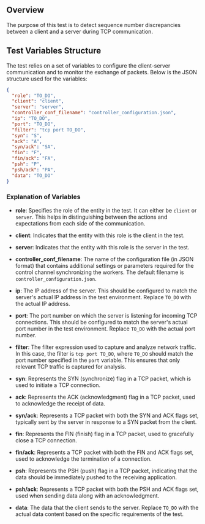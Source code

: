 ## Overview

The purpose of this test is to detect sequence number discrepancies between a client and a server during TCP communication.

## Test Variables Structure

The test relies on a set of variables to configure the client-server communication and to monitor the exchange of packets. Below is the JSON structure used for the variables:

```json
{
  "role": "TO_DO",
  "client": "client",
  "server": "server",
  "controller_conf_filename": "controller_configuration.json",
  "ip": "TO_DO",
  "port": "TO_DO",
  "filter": "tcp port TO_DO",
  "syn": "S",
  "ack": "A",
  "syn/ack": "SA",
  "fin": "F",
  "fin/ack": "FA",
  "psh": "P",
  "psh/ack": "PA",
  "data": "TO_DO"
}
```

### Explanation of Variables

- **role**: Specifies the role of the entity in the test. It can either be `client` or `server`. This helps in distinguishing between the actions and expectations from each side of the communication.

- **client**: Indicates that the entity with this role is the client in the test.

- **server**: Indicates that the entity with this role is the server in the test.

- **controller_conf_filename**: The name of the configuration file (in JSON format) that contains additional settings or parameters required for the control channel synchronizing the workers. The default filename is `controller_configuration.json`.

- **ip**: The IP address of the server. This should be configured to match the server's actual IP address in the test environment. Replace `TO_DO` with the actual IP address.

- **port**: The port number on which the server is listening for incoming TCP connections. This should be configured to match the server's actual port number in the test environment. Replace `TO_DO` with the actual port number.

- **filter**: The filter expression used to capture and analyze network traffic. In this case, the filter is `tcp port TO_DO`, where `TO_DO` should match the port number specified in the `port` variable. This ensures that only relevant TCP traffic is captured for analysis.

- **syn**: Represents the SYN (synchronize) flag in a TCP packet, which is used to initiate a TCP connection.

- **ack**: Represents the ACK (acknowledgment) flag in a TCP packet, used to acknowledge the receipt of data.

- **syn/ack**: Represents a TCP packet with both the SYN and ACK flags set, typically sent by the server in response to a SYN packet from the client.

- **fin**: Represents the FIN (finish) flag in a TCP packet, used to gracefully close a TCP connection.

- **fin/ack**: Represents a TCP packet with both the FIN and ACK flags set, used to acknowledge the termination of a connection.

- **psh**: Represents the PSH (push) flag in a TCP packet, indicating that the data should be immediately pushed to the receiving application.

- **psh/ack**: Represents a TCP packet with both the PSH and ACK flags set, used when sending data along with an acknowledgment.

- **data**: The data that the client sends to the server. Replace `TO_DO` with the actual data content based on the specific requirements of the test.
